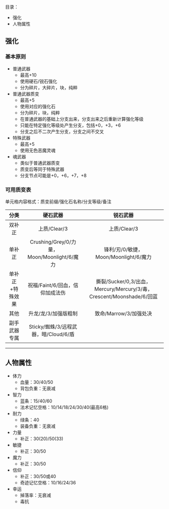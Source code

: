 目录：  
- 强化
- 人物属性

## 强化
### 基本原则
- 普通武器
	- 最高+10
	- 使用硬石/锐石强化
	- 分为碎片，大碎片，块，纯粹
- 普通武器质变
	- 最高+5
	- 使用对应的强化石
	- 分为碎片，块，纯粹
	- 在普通武器的基础上分支出来，分支出来之后重新计算强化等级
	- 只能在特定强化等级处产生分支，包括+0，+3，+6
	- 分支之后不二次产生分支，分支之间不交叉
- 特殊武器
	- 最高+5
	- 使用无色恶魔灵魂
- 魂武器
	- 类似于普通武器质变
	- 质变后等同于特殊武器
	- 分支节点可能是+0，+6，+7，+8

### 可用质变表
单元格内容格式：质变前缀/强化石名称/分支等级/备注  

|分类|硬石武器|锐石武器|
|:-:|:-----:|:------:|
|双补正|上质/Clear/3|上质/Clear/3|
|单补正|Crushing/Grey/0/力量，Moon/Moonlight/6/魔力|锋利/刃/0/敏捷，Moon/Moonlight/6/魔力|
|单补正+特殊效果|祝福/Faint/6/回血，信仰加成法伤|撕裂/Sucker/0,3/出血，Mercury/Mercury/3/毒，Crescent/Moonshade/6/回蓝|
|其他|升龙/龙/3/加强版粗制|致命/Marrow/3/加强处决|
|副手武器专属|Sticky/蜘蛛/3/远程武器，暗/Cloud/6/盾|

---

## 人物属性
- 体力
	- 血量：30/40/50
	- 背包负重：无衰减
- 智力
	- 蓝条：15/40/60
	- 法术记忆空格：10/14/18/24/30/40(最高6格)
- 耐力
	- 绿条：40
	- 装备负重：无衰减
- 力量
	- 补正：30(20)/50(33)
- 敏捷
	- 补正：30/50
- 魔力
	- 补正：30/50
- 信仰
	- 补正：30/50或40
	- 奇迹记忆空格：10/16/24/36
- 幸运
	- 掉落率：无衰减
	- 毒抗
